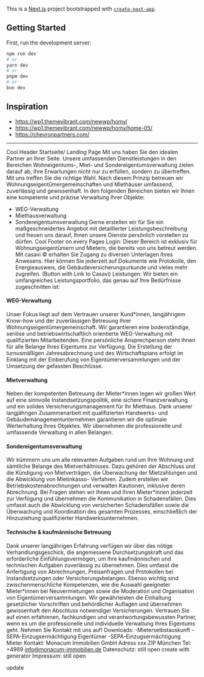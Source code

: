 This is a [Next.js](https://nextjs.org/) project bootstrapped with [`create-next-app`](https://github.com/vercel/next.js/tree/canary/packages/create-next-app).

## Getting Started

First, run the development server:

```bash
npm run dev
# or
yarn dev
# or
pnpm dev
# or
bun dev
```

## Inspiration

- https://wp1.themevibrant.com/newwp/homy/
- https://wp1.themevibrant.com/newwp/homy/home-05/
- https://chevronpartners.com/

---

Cool Header
Startseite/ Landing Page
Mit uns haben Sie den idealen Partner an Ihrer Seite. Unsere umfassenden
Dienstleistungen in den Bereichen Wohneigentums-, Miet- und
Sondereigentumsverwaltung zielen darauf ab, Ihre Erwartungen nicht nur zu erfüllen,
sondern zu übertreffen.
Mit uns treffen Sie die richtige Wahl. Nach diesem Prinzip betreuen wir
Wohnungseigentümergemeinschaften und Miethäuser umfassend, zuverlässig und
gewissenhaft.
In den folgenden Bereichen bieten wir Ihnen eine kompetente und präzise Verwaltung
Ihrer Objekte:

- WEG-Verwaltung
- Miethausverwaltung
- Sondereigentumsverwaltung
  Gerne erstellen wir für Sie ein maßgeschneidertes Angebot mit detaillierter
  Leistungsbeschreibung und freuen uns darauf, Ihnen unsere Dienste persönlich vorstellen
  zu dürfen.
  Cool Footer on every Pages
  Login:
  Dieser Bereich ist exklusiv für Wohnungseigentümern und Mietern, die bereits von uns
  betreut werden.
  Mit casavi © erhalten Sie Zugang zu diversen Unterlagen Ihres Anwesens. Hier können
  Sie jederzeit auf Dokumente wie Protokolle, den Energieausweis, die
  Gebäudeversicherungsurkunde und vieles mehr zugreifen.
  (Button with Link to Casavi)
  Leistungen:
  Wir bieten ein umfangreiches Leistungsportfolio, das genau auf Ihre Bedürfnisse
  zugeschnitten ist:

#### WEG-Verwaltung

Unser Fokus liegt auf dem Vertrauen unserer Kund\*innen, langjährigem Know-how und
der zuverlässigen Betreuung Ihrer Wohnungseigentümergemeinschaft. Wir garantieren
eine bodenständige, seriöse und betriebswirtschaftlich orientierte WEG-Verwaltung mit
qualifizierten Mitarbeitenden. Eine persönliche Ansprechperson steht Ihnen für alle
Belange Ihres Eigentums zur Verfügung. Die Erstellung der turnusmäßigen
Jahresabrechnung und des Wirtschaftsplans erfolgt im Einklang mit der Einberufung von
Eigentümerversammlungen und der Umsetzung der gefassten Beschlüsse.

#### Mietverwaltung

Neben der kompetenten Betreuung der Mieter\*innen legen wir großen Wert auf eine
sinnvolle Instandsetzungspolitik, eine sichere Finanzverwaltung und ein solides
Versicherungsmanagement für Ihr Miethaus. Dank unserer langjährigen Zusammenarbeit
mit qualifizierten Handwerks- und Gebäudemanagementunternehmen garantieren wir die
optimale Werterhaltung Ihres Objektes. Wir übernehmen die professionelle und
umfassende Verwaltung in allen Belangen.

#### Sondereigentumsverwaltung

Wir kümmern uns um alle relevanten Aufgaben rund um Ihre Wohnung und sämtliche
Belange des Mietverhältnisses. Dazu gehören der Abschluss und die Kündigung von
Mietverträgen, die Überwachung der Mietzahlungen und die Abwicklung von Mietinkasso-
Verfahren. Zudem erstellen wir Betriebskostenabrechnungen und verwalten Kautionen,
inklusive deren Abrechnung. Bei Fragen stehen wir Ihnen und Ihren Mieter\*innen jederzeit
zur Verfügung und übernehmen die Kommunikation in Schadensfällen. Dies umfasst auch
die Abwicklung von versicherten Schadensfällen sowie die Überwachung und Koordination
des gesamten Prozesses, einschließlich der Hinzuziehung qualifizierter
Handwerksunternehmen.

#### Technische & kaufmännische Betreuung

Dank unserer langjährigen Erfahrung verfügen wir über das nötige Verhandlungsgeschick,
die angemessene Durchsetzungskraft und das erforderliche Einfühlungsvermögen, um
Ihre kaufmännischen und technischen Aufgaben zuverlässig zu übernehmen. Dies
umfasst die Anfertigung von Abrechnungen, Preisanfragen und Protokollen bei
Instandsetzungen oder Versicherungsbelangen. Ebenso wichtig sind
zwischenmenschliche Kompetenzen, wie die Auswahl geeigneter Mieter\*innen bei
Neuvermietungen sowie die Moderation und Organisation von
Eigentümerversammlungen. Wir gewährleisten die Einhaltung gesetzlicher Vorschriften
und behördlicher Auflagen und übernehmen gewissenhaft den Abschluss notwendiger
Versicherungen.
Vertrauen Sie auf einen erfahrenen, fachkundigen und verantwortungsbewussten Partner,
wenn es um die professionelle und individuelle Verwaltung Ihres Eigentums geht. Nehmen
Sie Kontakt mit uns auf!
Downloads:
-Mieterselbstauskunft
-SEPA-Einzugsermächtigung Eigentümer
-SEPA-Einzugsermächtigung Mieter
Kontakt:
Monacum Immobilien GmbH
Adress xxx
ZIP München
Tel: +4989
info@monacum-immobilien.de
Datenschutz:
still open create with generator
Impressum:
still open

update
